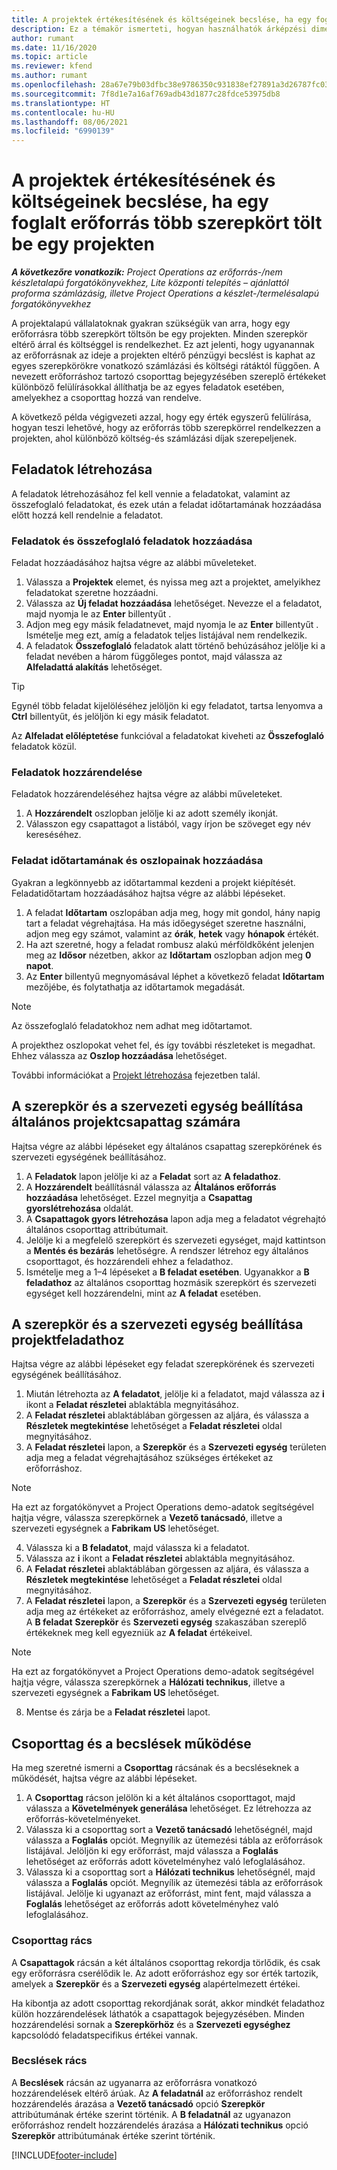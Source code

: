 ```yaml
---
title: A projektek értékesítésének és költségeinek becslése, ha egy foglalt erőforrás több szerepkört tölt be egy projekten
description: Ez a témakör ismerteti, hogyan használhatók árképzési dimenziók a több szerepkörrel rendelkező erőforrásra vonatkozó árképzési és költségszámítási becslések támogatására.
author: rumant
ms.date: 11/16/2020
ms.topic: article
ms.reviewer: kfend
ms.author: rumant
ms.openlocfilehash: 28a67e79b03dfbc38e9786350c931838ef27891a3d26787fc0334e0572528228
ms.sourcegitcommit: 7f8d1e7a16af769adb43d1877c28fdce53975db8
ms.translationtype: HT
ms.contentlocale: hu-HU
ms.lasthandoff: 08/06/2021
ms.locfileid: "6990139"
---
```

# <a name="estimate-project-sales-and-costs-when-a-bookable-resource-fills-multiple-roles-on-a-project"></a>A projektek értékesítésének és költségeinek becslése, ha egy foglalt erőforrás több szerepkört tölt be egy projekten 

_**A következőre vonatkozik:** Project Operations az erőforrás-/nem készletalapú forgatókönyvekhez, Lite központi telepítés – ajánlattól proforma számlázásig, illetve Project Operations a készlet-/termelésalapú forgatókönyvekhez_ 

A projektalapú vállalatoknak gyakran szükségük van arra, hogy egy erőforrásra több szerepkört töltsön be egy projekten. Minden szerepkör eltérő árral és költséggel is rendelkezhet. Ez azt jelenti, hogy ugyanannak az erőforrásnak az ideje a projekten eltérő pénzügyi becslést is kaphat az egyes szerepkörökre vonatkozó számlázási és költségi rátáktól függően. A nevezett erőforráshoz tartozó csoporttag bejegyzésében szereplő értékeket különböző felülírásokkal állíthatja be az egyes feladatok esetében, amelyekhez a csoporttag hozzá van rendelve.

A következő példa végigvezeti azzal, hogy egy érték egyszerű felülírása, hogyan teszi lehetővé, hogy az erőforrás több szerepkörrel rendelkezzen a projekten, ahol különböző költség-és számlázási díjak szerepeljenek.

## <a name="create-tasks"></a>Feladatok létrehozása
A feladatok létrehozásához fel kell vennie a feladatokat, valamint az összefoglaló feladatokat, és ezek után a feladat időtartamának hozzáadása előtt hozzá kell rendelnie a feladatot. 

### <a name="add-tasks-and-summary-tasks"></a>Feladatok és összefoglaló feladatok hozzáadása
Feladat hozzáadásához hajtsa végre az alábbi műveleteket.

1. Válassza a **Projektek** elemet, és nyissa meg azt a projektet, amelyikhez feladatokat szeretne hozzáadni.
2. Válassza az **Új feladat hozzáadása** lehetőséget. Nevezze el a feladatot, majd nyomja le az **Enter** billentyűt .
3. Adjon meg egy másik feladatnevet, majd nyomja le az **Enter** billentyűt . Ismételje meg ezt, amíg a feladatok teljes listájával nem rendelkezik.
3. A feladatok **Összefoglaló** feladatok alatt történő behúzásához jelölje ki a feladat nevében a három függőleges pontot, majd válassza az **Alfeladattá alakítás** lehetőséget. 

  > [!TIP]
  > Egynél több feladat kijelöléséhez jelöljön ki egy feladatot, tartsa lenyomva a **Ctrl** billentyűt, és jelöljön ki egy másik feladatot.
  >
  > Az **Alfeladat előléptetése** funkcióval a feladatokat kiveheti az **Összefoglaló** feladatok közül.

### <a name="assign-tasks"></a>Feladatok hozzárendelése

Feladatok hozzárendeléséhez hajtsa végre az alábbi műveleteket.

1. A **Hozzárendelt** oszlopban jelölje ki az adott személy ikonját.
2. Válasszon egy csapattagot a listából, vagy írjon be szöveget egy név kereséséhez.

### <a name="add-task-duration-and-columns"></a>Feladat időtartamának és oszlopainak hozzáadása

Gyakran a legkönnyebb az időtartammal kezdeni a projekt kiépítését. Feladatidőtartam hozzáadásához hajtsa végre az alábbi lépéseket.

1. A feladat **Időtartam** oszlopában adja meg, hogy mit gondol, hány napig tart a feladat végrehajtása. Ha más időegységet szeretne használni, adjon meg egy számot, valamint az **órák**, **hetek** vagy **hónapok** értékét.
2. Ha azt szeretné, hogy a feladat rombusz alakú mérföldkőként jelenjen meg az **Idősor** nézetben, akkor az **Időtartam** oszlopban adjon meg **0 napot**.
3. Az **Enter** billentyű megnyomásával léphet a következő feladat **Időtartam** mezőjébe, és folytathatja az időtartamok megadását.

  > [!NOTE]
  > Az összefoglaló feladatokhoz nem adhat meg időtartamot.

A projekthez oszlopokat vehet fel, és így további részleteket is megadhat. Ehhez válassza az **Oszlop hozzáadása** lehetőséget. 

További információkat a [Projekt létrehozása](https://support.microsoft.com/en-us/office/create-a-project-a5b5e823-fb2e-45fd-be00-7d84422d9749) fejezetben talál.

## <a name="set-up-the-role-and-organization-unit-for-a-generic-project-team-member"></a>A szerepkör és a szervezeti egység beállítása általános projektcsapattag számára
Hajtsa végre az alábbi lépéseket egy általános csapattag szerepkörének és szervezeti egységének beállításához.

1. A **Feladatok** lapon jelölje ki az a **Feladat** sort az **A feladathoz**. 
2. A **Hozzárendelt** beállításnál válassza az **Általános erőforrás hozzáadása** lehetőséget. Ezzel megnyitja a **Csapattag gyorslétrehozása** oldalát.
3. A **Csapattagok gyors létrehozása** lapon adja meg a feladatot végrehajtó általános csoporttag attribútumait.
4. Jelölje ki a megfelelő szerepkört és szervezeti egységet, majd kattintson a **Mentés és bezárás** lehetőségre. A rendszer létrehoz egy általános csoporttagot, és hozzárendeli ehhez a feladathoz. 
5. Ismételje meg a 1–4 lépéseket a **B feladat esetében**. Ugyanakkor a **B feladathoz** az általános csoporttag hozmásik szerepkört és szervezeti egységet kell hozzárendelni, mint az **A feladat** esetében. 

## <a name="set-up-the-role-and-organization-unit-for-a-project-task"></a>A szerepkör és a szervezeti egység beállítása projektfeladathoz
Hajtsa végre az alábbi lépéseket egy feladat szerepkörének és szervezeti egységének beállításához.

1. Miután létrehozta az **A feladatot**, jelölje ki a feladatot, majd válassza az **i** ikont a **Feladat részletei** ablaktábla megnyitásához. 
2. A **Feladat részletei** ablaktáblában görgessen az aljára, és válassza a **Részletek megtekintése** lehetőséget a **Feladat részletei** oldal megnyitásához.
3. A **Feladat részletei** lapon, a **Szerepkör** és a **Szervezeti egység** területen adja meg a feladat végrehajtásához szükséges értékeket az erőforráshoz. 

  > [!NOTE]
  > Ha ezt az forgatókönyvet a Project Operations demo-adatok segítségével hajtja végre, válassza szerepkörnek a **Vezető tanácsadó**, illetve a szervezeti egységnek a **Fabrikam US** lehetőséget.

4. Válassza ki a **B feladatot**, majd válassza ki a feladatot.
5. Válassza az **i** ikont a **Feladat részletei** ablaktábla megnyitásához. 
6. A **Feladat részletei** ablaktáblában görgessen az aljára, és válassza a **Részletek megtekintése** lehetőséget a **Feladat részletei** oldal megnyitásához.
7. A **Feladat részletei** lapon, a **Szerepkör** és a **Szervezeti egység** területen adja meg az értékeket az erőforráshoz, amely elvégezné ezt a feladatot. A **B feladat** **Szerepkör** és **Szervezeti egység** szakaszában szereplő értékeknek meg kell egyezniük az **A feladat** értékeivel. 

  > [!NOTE]
  > Ha ezt az forgatókönyvet a Project Operations demo-adatok segítségével hajtja végre, válassza szerepkörnek a **Hálózati technikus**, illetve a szervezeti egységnek a **Fabrikam US** lehetőséget.

8. Mentse és zárja be a **Feladat részletei** lapot. 

## <a name="team-member-and-estimates-behavior"></a>Csoporttag és a becslések működése 
Ha meg szeretné ismerni a **Csoporttag** rácsának és a becsléseknek a működését, hajtsa végre az alábbi lépéseket.

1. A **Csoporttag** rácson jelölön ki a két általános csoporttagot, majd válassza a **Követelmények generálása** lehetőséget. Ez létrehozza az erőforrás-követelményeket. 
2. Válassza ki a csoporttag sort a **Vezető tanácsadó** lehetőségnél, majd válassza a **Foglalás** opciót. Megnyílik az ütemezési tábla az erőforrások listájával. Jelöljön ki egy erőforrást, majd válassza a **Foglalás** lehetőséget az erőforrás adott követelményhez való lefoglalásához.
3. Válassza ki a csoporttag sort a **Hálózati technikus** lehetőségnél, majd válassza a **Foglalás** opciót. Megnyílik az ütemezési tábla az erőforrások listájával. Jelölje ki ugyanazt az erőforrást, mint fent, majd válassza a **Foglalás** lehetőséget az erőforrás adott követelményhez való lefoglalásához.

### <a name="team-member-grid"></a>Csoporttag rács 

A **Csapattagok** rácsán a két általános csoporttag rekordja törlődik, és csak egy erőforrásra cserélődik le. Az adott erőforráshoz egy sor érték tartozik, amelyek a **Szerepkör** és a **Szervezeti egység** alapértelmezett értékei.

Ha kibontja az adott csoporttag rekordjának sorát, akkor mindkét feladathoz külön hozzárendelések láthatók a csapattagok bejegyzésében. Minden hozzárendelési sornak a **Szerepkörhöz** és a **Szervezeti egységhez** kapcsolódó feladatspecifikus értékei vannak. 

### <a name="estimates-grid"></a>Becslések rács 

A **Becslések** rácsán az ugyanarra az erőforrásra vonatkozó hozzárendelések eltérő árúak. Az **A feladatnál** az erőforráshoz rendelt hozzárendelés árazása a **Vezető tanácsadó** opció **Szerepkör** attribútumának értéke szerint történik. A **B feladatnál** az ugyanazon erőforráshoz rendelt hozzárendelés árazása a **Hálózati technikus** opció **Szerepkör** attribútumának értéke szerint történik.


[!INCLUDE[footer-include](../includes/footer-banner.md)]